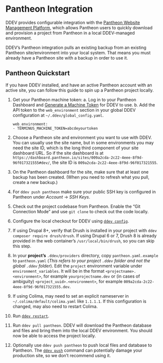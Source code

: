 # Pantheon Integration

DDEV provides configurable integration with the [Pantheon Website Management Platform](https://pantheon.io/), which allows Pantheon users to quickly download and provision a project from Pantheon in a local DDEV-managed environment.

DDEV’s Pantheon integration pulls an existing backup from an existing Pantheon site/environment into your local system. That means you must already have a Pantheon site with a backup in order to use it.

## Pantheon Quickstart

If you have DDEV installed, and have an active Pantheon account with an active site, you can follow this guide to spin up a Pantheon project locally.

1. Get your Pantheon machine token:
   a. Log in to your Pantheon Dashboard and [Generate a Machine Token](https://pantheon.io/docs/machine-tokens/) for DDEV to use.
   b. Add the API token to the `web_environment` section in your global DDEV configuration at `~/.ddev/global_config.yaml`.
   ```
   web_environment:
   - TERMINUS_MACHINE_TOKEN=abcdeyourtoken
   ```

2. Choose a Pantheon site and environment you want to use with DDEV. You can usually use the site name, but in some environments you may need the site ID, which is the long third component of your site dashboard URL. So if the site dashboard is at `https://dashboard.pantheon.io/sites/009a2cda-2c22-4eee-8f9d-96f017321555#dev/`, the site ID is `009a2cda-2c22-4eee-8f9d-96f017321555`.

3. On the Pantheon dashboard for the site, make sure that at least one backup has been created. (When you need to refresh what you pull, create a new backup.)

4. For `ddev push pantheon` make sure your public SSH key is configured in Pantheon under *Account* → *SSH Keys*.

5. Check out the project codebase from Pantheon. Enable the “Git Connection Mode” and use `git clone` to check out the code locally.

6. Configure the local checkout for DDEV using [`ddev config`](../usage/commands.md#config).

7. If using Drupal 8+, verify that Drush is installed in your project with `ddev composer require drush/drush`. If using Drupal 6 or 7, Drush 8 is already provided in the web container’s `/usr/local/bin/drush`, so you can skip this step.

8. In your **project’s** `.ddev/providers` directory, copy `pantheon.yaml.example` to `pantheon.yaml` (*This refers to your project `.ddev` folder and not the global `.ddev` folder*).  Edit the `project` environment variable under `environment_variables`. It will be in the format `<projectname>.<environment>`, for example `yourprojectname.dev` or (in cases of ambiguity) `<project_uuid>.<environment>`, for example `009a2cda-2c22-4eee-8f9d-96f017321555.dev`.

9. If using Colima, may need to set an explicit nameserver in `~/.colima/default/colima.yaml` like `1.1.1.1`. If this configuration is changed, may also need to restart Colima.

10. Run [`ddev restart`](../usage/commands.md#restart).

11. Run `ddev pull pantheon`. DDEV will download the Pantheon database and files and bring them into the local DDEV environment. You should now be able to access the project locally.

12. Optionally use `ddev push pantheon` to push local files and database to Pantheon. The [`ddev push`](../usage/commands.md#push) command can potentially damage your production site, so we don’t recommend using it.

